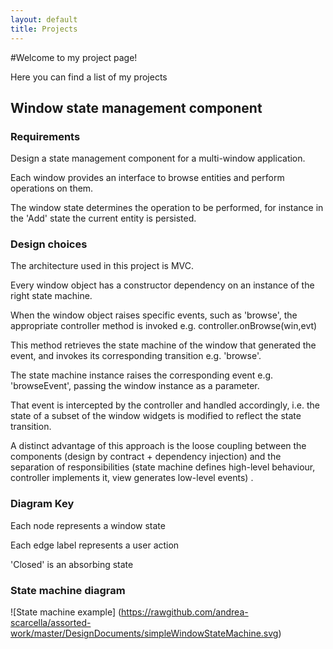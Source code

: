 ```yaml
---
layout: default
title: Projects
---
```

#Welcome to my project page!

Here you can find a list of my projects

## Window state management component

### Requirements
Design a state management component for a multi-window application.

Each window provides an interface to browse entities and perform operations on them.

The window state determines the operation to be performed, for instance in the 'Add' state the current entity is persisted.

### Design choices
The architecture used in this project is MVC.

Every window object has a constructor dependency on an instance of the right state machine.

When the window object raises specific events, such as 'browse', the appropriate controller method is invoked e.g. controller.onBrowse(win,evt)

This method retrieves the state machine of the window that generated the event, and invokes its corresponding transition e.g. 'browse'.

The state machine instance raises the corresponding event e.g. 'browseEvent', passing the window instance as a parameter.

That event is intercepted by the controller and handled accordingly, i.e. the state of a subset of the window widgets is modified to reflect the state transition.

A distinct advantage of this approach is the loose coupling between the components (design by contract + dependency injection) and the separation of responsibilities (state machine defines high-level behaviour, controller implements it, view generates low-level events) .


### Diagram Key
Each node represents a window state

Each edge label represents a user action

'Closed' is an absorbing state

### State machine diagram
![State machine example] (https://rawgithub.com/andrea-scarcella/assorted-work/master/DesignDocuments/simpleWindowStateMachine.svg)

   